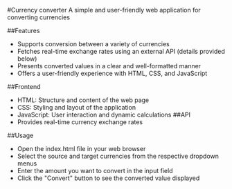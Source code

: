 #Currency converter
A simple and user-friendly web application for converting currencies

##Features
* Supports conversion between a variety of currencies
* Fetches real-time exchange rates using an external API (details provided below)
* Presents converted values in a clear and well-formatted manner
* Offers a user-friendly experience with HTML, CSS, and JavaScript

##Frontend
* HTML: Structure and content of the web page
* CSS: Styling and layout of the application
* JavaScript: User interaction and dynamic calculations
##API
* Provides real-time currency exchange rates

##Usage
* Open the index.html file in your web browser
* Select the source and target currencies from the respective dropdown menus
* Enter the amount you want to convert in the input field
* Click the "Convert" button to see the converted value displayed
